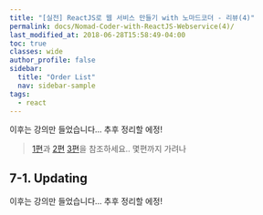 ```yaml
---
title: "[실전] ReactJS로 웹 서비스 만들기 with 노마드코더 - 리뷰(4)"
permalink: docs/Nomad-Coder-with-ReactJS-Webservice(4)/
last_modified_at: 2018-06-28T15:58:49-04:00
toc: true
classes: wide
author_profile: false
sidebar:
  title: "Order List"
  nav: sidebar-sample
tags:
  - react
---
```


이후는 강의만 들었습니다... 추후 정리할 에정!

> [1편]( /docs/Nomad-Coder-with-ReactJS-Webservice(1))과 [2편](https://H-Noah.github.io//docs/Nomad-Coder-with-ReactJS-Webservice(2)/) [3편](https://H-Noah.github.io//docs/Nomad-Coder-with-ReactJS-Webservice(3)/)을 참조하세요.. 몇편까지 가려나

## 7-1. Updating

  이후는 강의만 들었습니다... 추후 정리할 에정!
